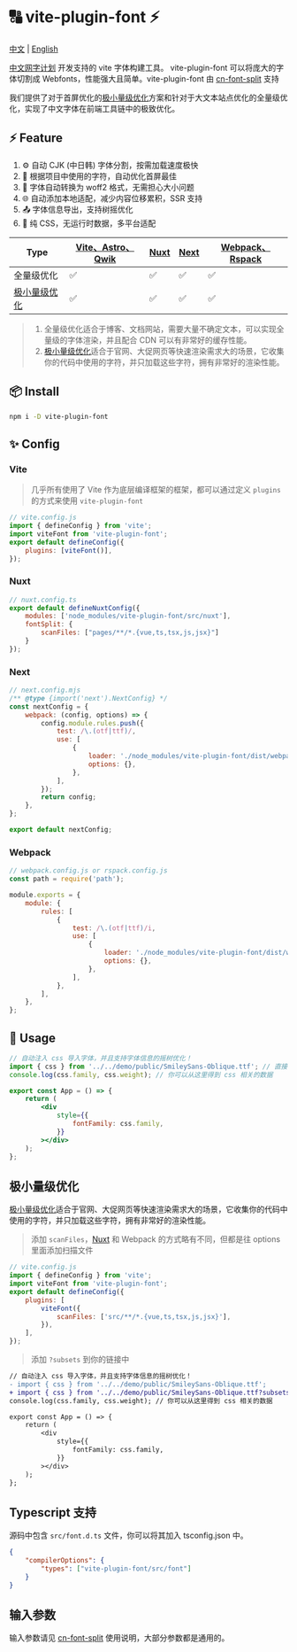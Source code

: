 # 🔠 vite-plugin-font ⚡

[中文](https://github.com/KonghaYao/cn-font-split/blob/ts/packages/vite/README_zh.md) | [English](https://github.com/KonghaYao/cn-font-split/blob/ts/packages/vite/README.md)

[中文网字计划](https://chinese-font.netlify.app) 开发支持的 vite 字体构建工具。 vite-plugin-font 可以将庞大的字体切割成 Webfonts，性能强大且简单。vite-plugin-font 由 [cn-font-split](https://www.npmjs.com/package/cn-font-split) 支持

我们提供了对于首屏优化的[极小量级优化](#极小量级优化)方案和针对于大文本站点优化的全量级优化，实现了中文字体在前端工具链中的极致优化。

## ⚡ Feature

1. ⚙️ 自动 CJK (中日韩) 字体分割，按需加载速度极快
2. 🚀 根据项目中使用的字符，自动优化首屏最佳
3. 🔄 字体自动转换为 woff2 格式，无需担心大小问题
4. 🌐 自动添加本地适配，减少内容位移累积，SSR 支持
5. 📤 字体信息导出，支持树摇优化
6. 🎨 纯 CSS，无运行时数据，多平台适配

| Type                          | [Vite、Astro、Qwik](#vite) | [Nuxt](#nuxt) | [Next](#next) | [Webpack、Rspack](#webpack) |
|-------------------------------|--------------------------|---------------|---------------|----------------------------|
| 全量级优化                    | ✅                        | ✅             | ✅             | ✅                          |
| [极小量级优化](#极小量级优化) | ✅                        | ✅             | ✅             | ✅                          |

> 1. 全量级优化适合于博客、文档网站，需要大量不确定文本，可以实现全量级的字体渲染，并且配合 CDN 可以有非常好的缓存性能。
> 2. [极小量级优化](#极小量级优化)适合于官网、大促网页等快速渲染需求大的场景，它收集你的代码中使用的字符，并只加载这些字符，拥有非常好的渲染性能。

## 📦 Install

```sh
npm i -D vite-plugin-font
```

## ✨ Config

### Vite

> 几乎所有使用了 Vite 作为底层编译框架的框架，都可以通过定义 `plugins` 的方式来使用 `vite-plugin-font`

```js
// vite.config.js
import { defineConfig } from 'vite';
import viteFont from 'vite-plugin-font';
export default defineConfig({
    plugins: [viteFont()],
});
```

### Nuxt

```js
// nuxt.config.ts
export default defineNuxtConfig({
    modules: ['node_modules/vite-plugin-font/src/nuxt'],
    fontSplit: {
        scanFiles: ["pages/**/*.{vue,ts,tsx,js,jsx}"]
    }
});
```

### Next

```js
// next.config.mjs
/** @type {import('next').NextConfig} */
const nextConfig = {
    webpack: (config, options) => {
        config.module.rules.push({
            test: /\.(otf|ttf)/,
            use: [
                {
                    loader: './node_modules/vite-plugin-font/dist/webpack.mjs',
                    options: {},
                },
            ],
        });
        return config;
    },
};

export default nextConfig;
```

### Webpack

```js
// webpack.config.js or rspack.config.js
const path = require('path');

module.exports = {
    module: {
        rules: [
            {
                test: /\.(otf|ttf)/i,
                use: [
                    {
                        loader: './node_modules/vite-plugin-font/dist/webpack.mjs',
                        options: {},
                    },
                ],
            },
        ],
    },
};
```

## 🚀 Usage

```jsx
// 自动注入 css 导入字体，并且支持字体信息的摇树优化！
import { css } from '../../demo/public/SmileySans-Oblique.ttf'; // 直接 import 字体文件
console.log(css.family, css.weight); // 你可以从这里得到 css 相关的数据

export const App = () => {
    return (
        <div
            style={{
                fontFamily: css.family,
            }}
        ></div>
    );
};
```

## 极小量级优化

[极小量级优化](#极小量级优化)适合于官网、大促网页等快速渲染需求大的场景，它收集你的代码中使用的字符，并只加载这些字符，拥有非常好的渲染性能。

> 添加 `scanFiles`，[Nuxt](#nuxt) 和 Webpack 的方式略有不同，但都是往 options 里面添加扫描文件

```js
// vite.config.js
import { defineConfig } from 'vite';
import viteFont from 'vite-plugin-font';
export default defineConfig({
    plugins: [
        viteFont({
            scanFiles: ['src/**/*.{vue,ts,tsx,js,jsx}'],
        }), 
    ],
});
```

> 添加 `?subsets` 到你的链接中

```diff
// 自动注入 css 导入字体，并且支持字体信息的摇树优化！
- import { css } from '../../demo/public/SmileySans-Oblique.ttf';
+ import { css } from '../../demo/public/SmileySans-Oblique.ttf?subsets';
console.log(css.family, css.weight); // 你可以从这里得到 css 相关的数据

export const App = () => {
    return (
        <div
            style={{
                fontFamily: css.family,
            }}
        ></div>
    );
};
```

## Typescript 支持

源码中包含 `src/font.d.ts` 文件，你可以将其加入 tsconfig.json 中。

```json
{
    "compilerOptions": {
        "types": ["vite-plugin-font/src/font"]
    }
}
```

## 输入参数

输入参数请见 [cn-font-split](https://www.npmjs.com/package/cn-font-split) 使用说明，大部分参数都是通用的。
